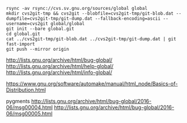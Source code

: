 ```
rsync -av rsync://cvs.sv.gnu.org/sources/global global
mkdir cvs2git-tmp && cvs2git --blobfile=cvs2git-tmp/git-blob.dat --dumpfile=cvs2git-tmp/git-dump.dat --fallback-encoding=ascii --username=cvs2git global/global
git init --bare global.git
cd global.git
cat ../cvs2git-tmp/git-blob.dat ../cvs2git-tmp/git-dump.dat | git fast-import
git push --mirror origin
```

http://lists.gnu.org/archive/html/bug-global/
http://lists.gnu.org/archive/html/help-global/
http://lists.gnu.org/archive/html/info-global/


https://www.gnu.org/software/automake/manual/html_node/Basics-of-Distribution.html

pygments http://lists.gnu.org/archive/html/bug-global/2016-06/msg00004.html http://lists.gnu.org/archive/html/bug-global/2016-06/msg00005.html